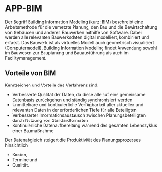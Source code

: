# APP-BIM

Der Begriff Building Information Modeling (kurz: BIM) beschreibt eine Arbeitsmethode für die vernetzte Planung, den Bau und die Bewirtschaftung von Gebäuden und anderen Bauwerken mithilfe von Software. Dabei werden alle relevanten Bauwerksdaten digital modelliert, kombiniert und erfasst. Das Bauwerk ist als virtuelles Modell auch geometrisch visualisiert (Computermodell). Building Information Modeling findet Anwendung sowohl im Bauwesen zur Bauplanung und Bauausführung als auch im Facilitymanagement.

## Vorteile von BIM

Kennzeichen und Vorteile des Verfahrens sind:

- Verbesserte Qualität der Daten, da diese alle auf eine gemeinsame Datenbasis zurückgehen und ständig synchronisiert werden
- Unmittelbare und kontinuierliche Verfügbarkeit aller aktuellen und relevanten Daten in der erforderlichen Tiefe für alle Beteiligten
- Verbesserter Informationsaustausch zwischen Planungsbeteiligten durch Nutzung von Standardformaten
- Kontinuierliche Datenaufbereitung während des gesamten Lebenszyklus einer Baumaßnahme

Der Datenabgleich steigert die Produktivität des Planungsprozesses hinsichtlich

- Kosten,
- Termine und
- Qualität.
